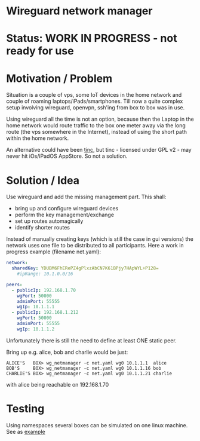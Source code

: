 Wireguard network manager
=========================

# Status: WORK IN PROGRESS - not ready for use

# Motivation / Problem

Situation is a couple of vps, some IoT devices in the home network and couple of roaming laptops/iPads/smartphones.
Till now a quite complex setup involving wireguard, openvpn, ssh'ing from box to box was in use.

Using wireguard all the time is not an option, because then the Laptop in the home network would route traffic
to the box one meter away via the long route (the vps somewhere in the Internet), instead of using the short path within the home network.

An alternative could have been [tinc](https://tinc-vpn.org/), but tinc - licensed under GPL v2 - may never hit iOs/iPadOS AppStore. So not a solution.

# Solution / Idea

Use wireguard and add the missing management part. This shall:
- bring up and configure wireguard devices
- perform the key management/exchange
- set up routes automagically
- identify shorter routes

Instead of manually creating keys (which is still the case in gui versions) the network uses one file to be distributed to all participants.
Here a work in progress example (filename net.yaml):

```yaml
network:
  sharedKey: YDUBM6FhERePZ4gPlxzAbCN7K61BPjy7HApWYL+P128=
    #ipRange: 10.1.0.0/16

peers:
  - publicIp: 192.168.1.70
    wgPort: 50000
    adminPort: 55555
    wgIp: 10.1.1.1
  - publicIp: 192.168.1.212
    wgPort: 50000
    adminPort: 55555
    wgIp: 10.1.1.2
```

Unfortunately there is still the need to define at least ONE static peer.

Bring up e.g. alice, bob and charlie would be just:
```
ALICE'S   BOX> wg_netmanager -c net.yaml wg0 10.1.1.1  alice
BOB'S     BOX> wg_netmanager -c net.yaml wg0 10.1.1.16 bob
CHARLIE'S BOX> wg_netmanager -c net.yaml wg0 10.1.1.21 charlie
```
with alice being reachable on 192.168.1.70

# Testing

Using namespaces several boxes can be simulated on one linux machine.
See as [example](https://github.com/gin66/wg_netmanager/blob/main/ns/three_boxes.sh)
